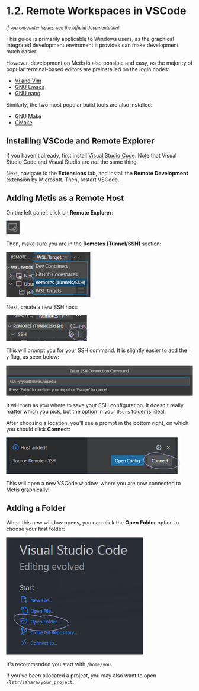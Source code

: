 # 1.2. Remote Workspaces in VSCode

<small>*If you encounter issues, see the [official documentation](https://code.visualstudio.com/docs/remote/ssh)!*</small>

This guide is primarily applicable to Windows users, as the graphical integrated development enviroment it provides can make development much easier.

However, development on Metis is also possible and easy, as the majority of popular terminal-based editors are preinstalled on the login nodes:
* [Vi and Vim](https://www.vim.org/)
* [GNU Emacs](https://www.gnu.org/software/emacs/)
* [GNU nano](https://www.nano-editor.org/)

Similarly, the two most popular build tools are also installed:
* [GNU Make](https://www.gnu.org/software/make/)
* [CMake](https://cmake.org/)

## Installing VSCode and Remote Explorer
If you haven't already, first install [Visual Studio Code](https://code.visualstudio.com/). Note that Visual Studio Code and Visual Studio are *not* the same thing.

Next, navigate to the **Extensions** tab, and install the **Remote Development** extension by Microsoft. Then, restart VSCode.

## Adding Metis as a Remote Host

On the left panel, click on **Remote Explorer**:

![Remote Explorer Icon](images/vscode_icon.png)

Then, make sure you are in the **Remotes (Tunnel/SSH)** section:

![Remote Explorer Sections](images/remote_explorer_options.png)

Next, create a new SSH host:

![Creating a New SSH Host](images/create_remote.png)

This will prompt you for your SSH command. It is slightly easier to add the `-y` flag, as seen below:

![Example SSH Command](images/adding_command.png)

It will then as you where to save your SSH configuration. It doesn't really matter which you pick, but the option in your `Users` folder is ideal.

After choosing a location, you'll see a prompt in the bottom right, on which you should click **Connect**:

![Click Connect](images/click_connect.png)

This will open a new VSCode window, where you are now connected to Metis graphically!

## Adding a Folder

When this new window opens, you can click the **Open Folder** option to choose your first folder:

![Opening a New Folder](images/open_new_folder.png)

It's recommended you start with `/home/you`.

If you've been allocated a project, you may also want to open `/lstr/sahara/your_project`.
